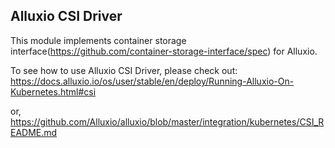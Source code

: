 ## Alluxio CSI Driver

This module implements container storage interface(https://github.com/container-storage-interface/spec) for Alluxio.

To see how to use Alluxio CSI Driver, please check out:
https://docs.alluxio.io/os/user/stable/en/deploy/Running-Alluxio-On-Kubernetes.html#csi

or,
https://github.com/Alluxio/alluxio/blob/master/integration/kubernetes/CSI_README.md